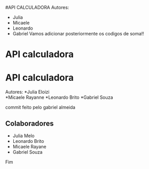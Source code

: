 

#API CALCULADORA
Autores: 
- Julia
- Micaele
- Leonardo
- Gabriel
Vamos adicionar posteriormente os codigos de soma!!
# API calculadora


# API calculadora

Autores: 
*Julia Eloizi   
*Micaele Rayanne
*Leonardo Brito
*Gabriel Souza

commit feito pelo gabriel almeida
## Colaboradores

- Julia Melo
- Leonardo Brito
- Micaele Rayane
- Gabriel Souza

Fim
 


